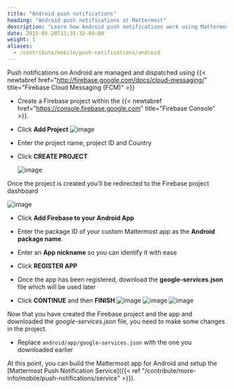 ```yaml
---
title: "Android push notifications"
heading: "Android push notifications at Mattermost"
description: "Learn how Android push notifications work using Mattermost and Firebase Cloud Messaging."
date: 2015-05-20T11:35:32-04:00
weight: 1
aliases:
  - /contribute/mobile/push-notifications/android
---
```


Push notifications on Android are managed and dispatched using {{< newtabref href="http://firebase.google.com/docs/cloud-messaging/" title="Firebase Cloud Messaging (FCM)" >}}

- Create a Firebase project within the {{< newtabref href="https://console.firebase.google.com" title="Firebase Console" >}}.

- Click **Add Project**
   ![image](/img/mobile/firebase_console.png)

- Enter the project name, project ID and Country

- Click **CREATE PROJECT**

   ![image](/img/mobile/firebase_project.png)

Once the project is created you'll be redirected to the Firebase project
dashboard

![image](/img/mobile/firebase_dashboard.png)

- Click **Add Firebase to your Android App**
- Enter the package ID of your custom Mattermost app as the **Android package name**.
- Enter an **App nickname** so you can identify it with ease
- Click **REGISTER APP**
- Once the app has been registered, download the **google-services.json** file which will be used later

- Click **CONTINUE** and then **FINISH**
   ![image](/img/mobile/firebase_register_app.png)
   ![image](/img/mobile/firebase_google_services.png)
   ![image](/img/mobile/firebase_sdk.png)

Now that you have created the Firebase project and the app and
downloaded the *google-services.json* file, you need to make some
changes in the project.

- Replace `android/app/google-services.json` with the one you downloaded earlier

At this point, you can build the Mattermost app for Android and setup the [Mattermost Push Notification Service]({{< ref "/contribute/more-info/mobile/push-notifications/service" >}}).

